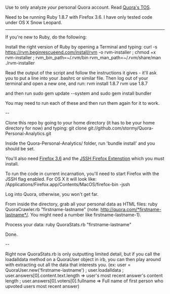Use to only analyze *your* personal Quora account. Read [Quora's TOS](http://www.quora.com/about/tos).

Need to be running Ruby 1.8.7 with Firefox 3.6. I have only tested code under OS X Snow Leopard.

---

If you're new to Ruby, do the following:

Install the right version of Ruby by opening a Terminal and typing:
curl -s https://rvm.beginrescueend.com/install/rvm -o rvm-installer ; chmod +x rvm-installer ; rvm_bin_path=~/.rvm/bin rvm_man_path=~/.rvm/share/man ./rvm-installer

Read the output of the script and follow the instructions it gives - it'll ask you to put a line into your .bashrc or similar file. Then log out of your terminal and open a new one, and run:
rvm install 1.8.7
rvm use 1.8.7

and then run
sudo gem update --system
and
sudo gem install bundler

You may need to run each of these and then run them again for it to work.

--

Clone this repo by going to your home directory (it has to be your home directory for now) and typing:
git clone git://github.com/stormy/Quora-Personal-Analytics.git

Inside the Quora-Personal-Analytics/ folder, run 'bundle install' and you should be set.

You'll also need [Firefox 3.6](http://www.mozilla.com/en-US/firefox/all-older.html) and the [JSSH Firefox Extenstion](http://wiki.openqa.org/display/WTR/FireWatir+Installation#FireWatirInstallation-2%29InstalltheJSSHFirefoxExtension) which you must install.

To run the code in current incarnation, you'll need to start Firefox with the JSSH flag enabled. For OS X it will look like: /Applications/Firefox.app/Contents/MacOS/firefox-bin -jssh

Log into Quora, otherwise, you won't get far.

From inside the directory, grab all your personal data as HTML files: 
ruby QuoraCrawler.rb "firstname-lastname"
(note: http://quora.com/*firstname-lastname*/. You might need a number like firstname-lastname-1).

Process your data:
ruby QuoraStats.rb "firstname-lastname"

Done.

--

Right now QuoraStats.rb is only outputting limited detail, but if you call the loadalldata method on a QuoraUser object in irb, you can then play around with extracting out all the data that interests you. (ex: user = QuoraUser.new('firstname-lastname') ; user.loadalldata ; user.answers[0].content.text.length => user's most recent answer's content length ; user.answers[0].voters[0].fullname => Full name of first person who upvoted users most recent answer)

